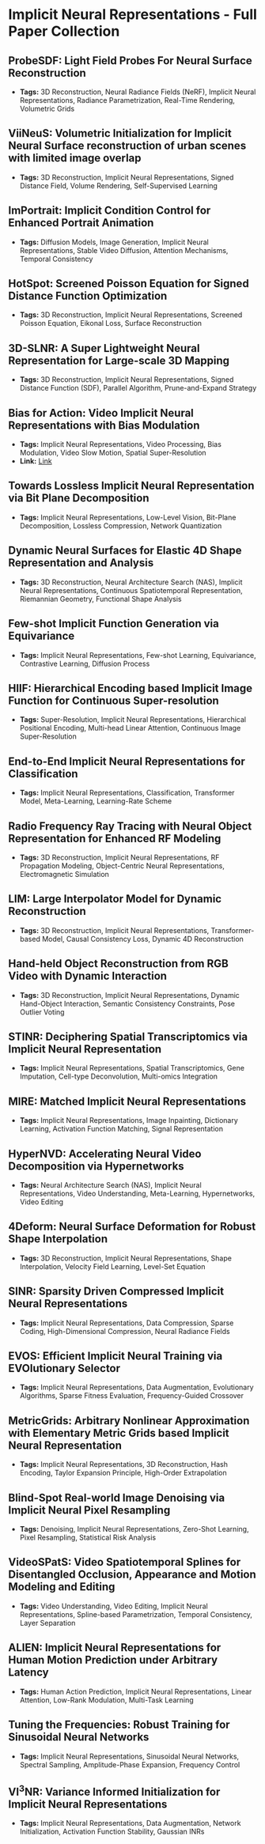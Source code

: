 # **Implicit Neural Representations - Full Paper Collection**

## ProbeSDF: Light Field Probes For Neural Surface Reconstruction
- **Tags:** 3D Reconstruction, Neural Radiance Fields (NeRF), Implicit Neural Representations, Radiance Parametrization, Real-Time Rendering, Volumetric Grids
## ViiNeuS: Volumetric Initialization for Implicit Neural Surface reconstruction of urban scenes with limited image overlap
- **Tags:** 3D Reconstruction, Implicit Neural Representations, Signed Distance Field, Volume Rendering, Self-Supervised Learning
## ImPortrait: Implicit Condition Control for Enhanced Portrait Animation
- **Tags:** Diffusion Models, Image Generation, Implicit Neural Representations, Stable Video Diffusion, Attention Mechanisms, Temporal Consistency
## HotSpot: Screened Poisson Equation for Signed Distance Function Optimization
- **Tags:** 3D Reconstruction, Implicit Neural Representations, Screened Poisson Equation, Eikonal Loss, Surface Reconstruction
## 3D-SLNR: A Super Lightweight Neural Representation for Large-scale 3D Mapping
- **Tags:** 3D Reconstruction, Implicit Neural Representations, Signed Distance Function (SDF), Parallel Algorithm, Prune-and-Expand Strategy
## Bias for Action: Video Implicit Neural Representations with Bias Modulation
- **Tags:** Implicit Neural Representations, Video Processing, Bias Modulation, Video Slow Motion, Spatial Super-Resolution
- **Link:** [Link](https://alpoler.github.io/actioner)

## Towards Lossless Implicit Neural Representation via Bit Plane Decomposition
- **Tags:** Implicit Neural Representations, Low-Level Vision, Bit-Plane Decomposition, Lossless Compression, Network Quantization
## Dynamic Neural Surfaces for Elastic 4D Shape Representation and Analysis
- **Tags:** 3D Reconstruction, Neural Architecture Search (NAS), Implicit Neural Representations, Continuous Spatiotemporal Representation, Riemannian Geometry, Functional Shape Analysis
## Few-shot Implicit Function Generation via Equivariance
- **Tags:** Implicit Neural Representations, Few-shot Learning, Equivariance, Contrastive Learning, Diffusion Process
## HIIF: Hierarchical Encoding based Implicit Image Function for Continuous Super-resolution
- **Tags:** Super-Resolution, Implicit Neural Representations, Hierarchical Positional Encoding, Multi-head Linear Attention, Continuous Image Super-Resolution
## End-to-End Implicit Neural Representations for Classification
- **Tags:** Implicit Neural Representations, Classification, Transformer Model, Meta-Learning, Learning-Rate Scheme
## Radio Frequency Ray Tracing with Neural Object Representation for Enhanced RF Modeling
- **Tags:** 3D Reconstruction, Implicit Neural Representations, RF Propagation Modeling, Object-Centric Neural Representations, Electromagnetic Simulation
## LIM: Large Interpolator Model for  Dynamic Reconstruction
- **Tags:** 3D Reconstruction, Implicit Neural Representations, Transformer-based Model, Causal Consistency Loss, Dynamic 4D Reconstruction
## Hand-held Object Reconstruction from RGB Video with Dynamic Interaction
- **Tags:** 3D Reconstruction, Implicit Neural Representations, Dynamic Hand-Object Interaction, Semantic Consistency Constraints, Pose Outlier Voting
## STINR: Deciphering Spatial Transcriptomics via Implicit Neural Representation
- **Tags:** Implicit Neural Representations, Spatial Transcriptomics, Gene Imputation, Cell-type Deconvolution, Multi-omics Integration
## MIRE: Matched Implicit Neural Representations
- **Tags:** Implicit Neural Representations, Image Inpainting, Dictionary Learning, Activation Function Matching, Signal Representation
## HyperNVD: Accelerating Neural Video Decomposition via Hypernetworks
- **Tags:** Neural Architecture Search (NAS), Implicit Neural Representations, Video Understanding, Meta-Learning, Hypernetworks, Video Editing
## 4Deform: Neural Surface Deformation for Robust Shape Interpolation
- **Tags:** 3D Reconstruction, Implicit Neural Representations, Shape Interpolation, Velocity Field Learning, Level-Set Equation
## SINR: Sparsity Driven Compressed Implicit Neural Representations
- **Tags:** Implicit Neural Representations, Data Compression, Sparse Coding, High-Dimensional Compression, Neural Radiance Fields
## EVOS: Efficient Implicit Neural Training via EVOlutionary Selector
- **Tags:** Implicit Neural Representations, Data Augmentation, Evolutionary Algorithms, Sparse Fitness Evaluation, Frequency-Guided Crossover
## MetricGrids: Arbitrary Nonlinear Approximation with Elementary Metric Grids based Implicit Neural Representation
- **Tags:** Implicit Neural Representations, 3D Reconstruction, Hash Encoding, Taylor Expansion Principle, High-Order Extrapolation
## Blind-Spot Real-world Image Denoising via Implicit Neural Pixel Resampling
- **Tags:** Denoising, Implicit Neural Representations, Zero-Shot Learning, Pixel Resampling, Statistical Risk Analysis
## VideoSPatS: Video Spatiotemporal Splines for Disentangled Occlusion, Appearance and Motion Modeling and Editing
- **Tags:** Video Understanding, Video Editing, Implicit Neural Representations, Spline-based Parametrization, Temporal Consistency, Layer Separation
## ALIEN: Implicit Neural Representations for Human Motion Prediction under Arbitrary Latency
- **Tags:** Human Action Prediction, Implicit Neural Representations, Linear Attention, Low-Rank Modulation, Multi-Task Learning
## Tuning the Frequencies: Robust Training for Sinusoidal Neural Networks
- **Tags:** Implicit Neural Representations, Sinusoidal Neural Networks, Spectral Sampling, Amplitude-Phase Expansion, Frequency Control
## VI$^3$NR: Variance Informed Initialization for Implicit Neural Representations
- **Tags:** Implicit Neural Representations, Data Augmentation, Network Initialization, Activation Function Stability, Gaussian INRs
